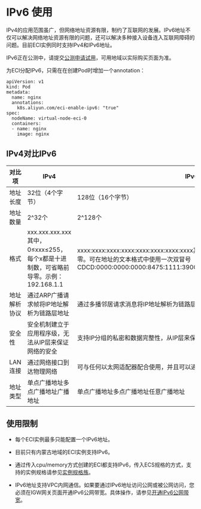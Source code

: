 IPv6 使用 
============================

IPv4的应用范围虽广，但网络地址资源有限，制约了互联网的发展。IPv6地址不仅可以解决网络地址资源有限的问题，还可以解决多种接入设备连入互联网障碍的问题。目前ECI实例同时支持IPv4和IPv6地址。

IPv6正在公测中，请提交[公测申请试用](https://page.aliyun.com/form/act608662110/index.htm)，可用地域以实际购买页面为准。

为ECI分配IPv6，只需在在创建Pod时增加一个annotation：

    apiVersion: v1
    kind: Pod
    metadata:
      name: nginx
      annotations:
        k8s.aliyun.com/eci-enable-ipv6: "true"
    spec:
      nodeName: virtual-node-eci-0
      containers:
      - name: nginx
        image: nginx



IPv4对比IPv6 
-------------------------------



|  对比项   |                            IPv4                             |                                                                                IPv6                                                                                |
|--------|-------------------------------------------------------------|--------------------------------------------------------------------------------------------------------------------------------------------------------------------|
| 地址长度   | 32位（4个字节）                                                   | 128位（16个字节）                                                                                                                                                        |
| 地址数量   | 2\^32个                                                      | 2\^128个                                                                                                                                                            |
| 格式     | xxx.xxx.xxx.xxx其中，0≤xxx≤255，每个x都是十进制数，可省略前导零。示例：192.168.1.1 | xxxx:xxxx:xxxx:xxxx:xxxx:xxxx:xxxx:xxxx其中，每个x都是十六进制数，可省略前导零。可在地址的文本格式中使用一次双冒号（::），用于指定任意数目的0位。示例：CDCD:0000:0000:0000:8475:1111:3900:2020=CDCD::8475:1111:3900:2020 |
| 地址解析协议 | 通过ARP广播请求帧将IP地址解析为链路层地址                                     | 通过多播邻居请求消息将IP地址解析为链路层地址                                                                                                                                            |
| 安全性    | 安全机制建立于应用程序级，无法从IP层来保证网络的安全                                 | 支持IP分组的私密和数据完整性，从IP层来保证网络的安全                                                                                                                                       |
| LAN连接  | 通过网络接口到达物理网络                                                | 可与任何以太网适配器配合使用，并且可以通过虚拟以太网在逻辑分区间使用                                                                                                                                 |
| 地址类型   | 单点广播地址多点广播地址广播地址                                            | 单点广播地址多点广播地址任意广播地址                                                                                                                                                 |



使用限制 
-------------------------

* 每个ECI实例最多只能配置一个IPv6地址。

  

* 目前只有内蒙古地域的ECI实例支持IPv6。

  

* 通过传入cpu/memory方式创建的ECI都支持IPv6，传入ECS规格的方式，支持的实例规格请参见[实例规格族](/cn.zh-CN/实例/实例规格族.md)。

  

* IPv6地址支持VPC内网通信。如果要通过IPv6地址访问公网或被公网访问，您必须在IGW网关页面开通IPv6公网带宽。具体操作，请参见[开通IPv6公网带宽](/cn.zh-CN/用户指南/管理IPv6公网带宽/开通IPv6公网带宽.md)。

  



